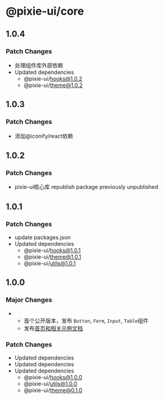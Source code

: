 # @pixie-ui/core

## 1.0.4

### Patch Changes

- 处理组件库外部依赖
- Updated dependencies
  - @pixie-ui/hooks@1.0.2
  - @pixie-ui/theme@1.0.2

## 1.0.3

### Patch Changes

- 添加@iconify/react依赖

## 1.0.2

### Patch Changes

- pixie-ui核心库 republish package previously unpublished

## 1.0.1

### Patch Changes

- update packages.json
- Updated dependencies
  - @pixie-ui/hooks@1.0.1
  - @pixie-ui/theme@1.0.1
  - @pixie-ui/utils@1.0.1

## 1.0.0

### Major Changes

- - 首个公开版本，发布 `Button`, `Form`, `Input`, `Table`组件
  - 发布[首页和相关示例文档](https://ocean-h1.github.io/pixie-ui/)

### Patch Changes

- Updated dependencies
- Updated dependencies
- Updated dependencies
  - @pixie-ui/hooks@1.0.0
  - @pixie-ui/utils@1.0.0
  - @pixie-ui/theme@0.1.0
